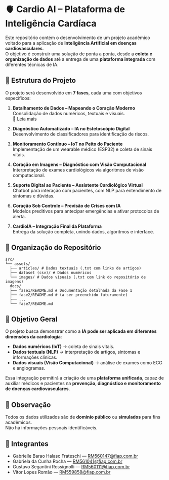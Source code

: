 # 🫀 Cardio AI – Plataforma de Inteligência Cardíaca

Este repositório contém o desenvolvimento de um projeto acadêmico voltado para a aplicação de **Inteligência Artificial em doenças cardiovasculares**.  
O objetivo é construir uma solução de ponta a ponta, desde a **coleta e organização de dados** até a entrega de uma **plataforma integrada** com diferentes técnicas de IA.


## 🚀 Estrutura do Projeto

O projeto será desenvolvido em **7 fases**, cada uma com objetivos específicos:

1. **Batalhamento de Dados – Mapeando o Coração Moderno**  
   Consolidação de dados numéricos, textuais e visuais.  
   [📖 Leia mais](src/docs/fase1/README.md)

2. **Diagnóstico Automatizado – IA no Estetoscópio Digital**  
   Desenvolvimento de classificadores para identificação de riscos.

3. **Monitoramento Contínuo – IoT no Peito do Paciente**  
   Implementação de um wearable médico (ESP32) e coleta de sinais vitais.

4. **Coração em Imagens – Diagnóstico com Visão Computacional**  
   Interpretação de exames cardiológicos via algoritmos de visão computacional.

5. **Suporte Digital ao Paciente – Assistente Cardiológico Virtual**  
   Chatbot para interação com pacientes, com NLP para entendimento de sintomas e dúvidas.

6. **Coração Sob Controle – Previsão de Crises com IA**  
   Modelos preditivos para antecipar emergências e ativar protocolos de alerta.

7. **CardiolA – Integração Final da Plataforma**  
   Entrega da solução completa, unindo dados, algoritmos e interface.

## 📂 Organização do Repositório

```
src/
└── assets/
  ├── articles/ # Dados textuais (.txt com links de artigos)
  ├── dataset (csv)/ # Dados numéricos
  └── images/ # Dados visuais (.txt com link do repositório de imagens)
  docs/
  ├── fase1/README.md # Documentação detalhada da Fase 1
  ├── fase2/README.md # (a ser preenchido futuramente)
  ├── ...
  └── fase7/README.md
```

## 🎯 Objetivo Geral

O projeto busca demonstrar como a **IA pode ser aplicada em diferentes dimensões da cardiologia**:  
- **Dados numéricos (IoT)** → coleta de sinais vitais.  
- **Dados textuais (NLP)** → interpretação de artigos, sintomas e informações clínicas.  
- **Dados visuais (Visão Computacional)** → análise de exames como ECG e angiogramas.  

Essa integração permitirá a criação de uma **plataforma unificada**, capaz de auxiliar médicos e pacientes na **prevenção, diagnóstico e monitoramento de doenças cardiovasculares**.



## 📌 Observação

Todos os dados utilizados são de **domínio público** ou **simulados** para fins acadêmicos.  
Não há informações pessoais identificáveis.  


## 👥 Integrantes

- Gabrielle Barao Halasc Frateschi — RM560147@fiap.com.br
- Gabriela da Cunha Rocha — RM561041@fiap.com.br
- Gustavo Segantini Rossignolli — RM560111@fiap.com.br
- Vitor Lopes Romão — RM559858@fiap.com.br
